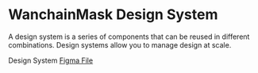 # WanchainMask Design System

A design system is a series of components that can be reused in different combinations. Design systems allow you to manage design at scale.

Design System [Figma File](https://www.figma.com/file/aWgwMrzdAuv9VuPdtst64uuw/Style-Guide?node-id=211%3A0)
